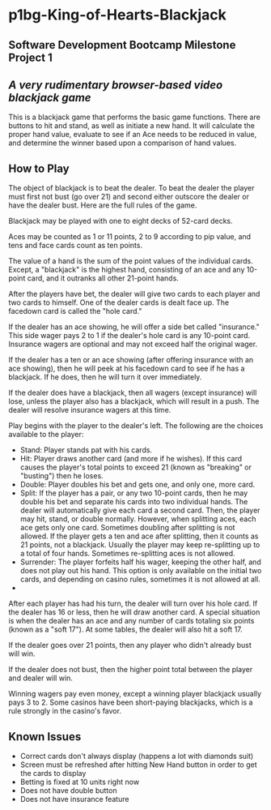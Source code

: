 # p1bg-King-of-Hearts-Blackjack
## Software Development Bootcamp Milestone Project 1
## _A very rudimentary browser-based video blackjack game_

This is a blackjack game that performs the basic game functions. 
There are buttons to hit and stand, as well as initiate a new hand. 
It will calculate the proper hand value, evaluate to see if an Ace 
needs to be reduced in value, and determine the winner based upon a 
comparison of hand values.

## How to Play

The object of blackjack is to beat the dealer. To beat the dealer the player must first not bust (go over 21) and second either outscore the dealer or have the dealer bust. Here are the full rules of the game.

Blackjack may be played with one to eight decks of 52-card decks.

Aces may be counted as 1 or 11 points, 2 to 9 according to pip value, and tens and face cards count as ten points.

The value of a hand is the sum of the point values of the individual cards. Except, a "blackjack" is the highest hand, consisting of an ace and any 10-point card, and it outranks all other 21-point hands.

After the players have bet, the dealer will give two cards to each player and two cards to himself. One of the dealer cards is dealt face up. The facedown card is called the "hole card."

If the dealer has an ace showing, he will offer a side bet called "insurance." This side wager pays 2 to 1 if the dealer's hole card is any 10-point card. Insurance wagers are optional and may not exceed half the original wager.

If the dealer has a ten or an ace showing (after offering insurance with an ace showing), then he will peek at his facedown card to see if he has a blackjack. If he does, then he will turn it over immediately.

If the dealer does have a blackjack, then all wagers (except insurance) will lose, unless the player also has a blackjack, which will result in a push. The dealer will resolve insurance wagers at this time.

Play begins with the player to the dealer's left. The following are the choices available to the player:
- Stand: Player stands pat with his cards.
- Hit: Player draws another card (and more if he wishes). If this card causes the player's total points to exceed 21 (known as "breaking" or "busting") then he loses.
- Double: Player doubles his bet and gets one, and only one, more card.
- Split: If the player has a pair, or any two 10-point cards, then he may double his bet and separate his cards into two individual hands. The dealer will automatically give each card a second card. Then, the player may hit, stand, or double normally. However, when splitting aces, each ace gets only one card. Sometimes doubling after splitting is not allowed. If the player gets a ten and ace after splitting, then it counts as 21 points, not a blackjack. Usually the player may keep re-splitting up to a total of four hands. Sometimes re-splitting aces is not allowed.
- Surrender: The player forfeits half his wager, keeping the other half, and does not play out his hand. This option is only available on the initial two cards, and depending on casino rules, sometimes it is not allowed at all.
- 
After each player has had his turn, the dealer will turn over his hole card. If the dealer has 16 or less, then he will draw another card. A special situation is when the dealer has an ace and any number of cards totaling six points (known as a "soft 17"). At some tables, the dealer will also hit a soft 17.

If the dealer goes over 21 points, then any player who didn't already bust will win.

If the dealer does not bust, then the higher point total between the player and dealer will win.

Winning wagers pay even money, except a winning player blackjack usually pays 3 to 2. Some casinos have been short-paying blackjacks, which is a rule strongly in the casino's favor.

## Known Issues
- Correct cards don't always display (happens a lot with diamonds suit)
- Screen must be refreshed after hitting New Hand button in order to get the cards to display
- Betting is fixed at 10 units right now
- Does not have double button
- Does not have insurance feature
